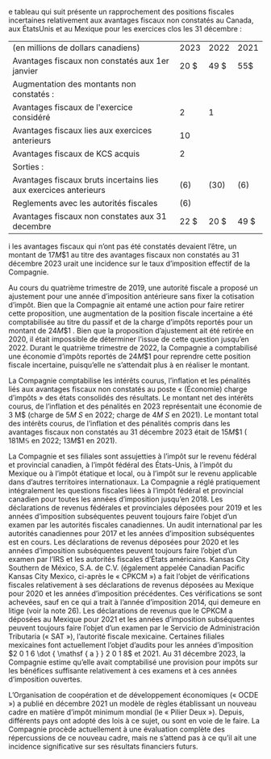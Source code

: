 e tableau qui suit présente un rapprochement des positions fiscales incertaines relativement aux avantages fiscaux non constatés au Canada, aux ÉtatsUnis et au Mexique pour les exercices clos les 31 décembre :  

<html><body><table><tr><td>(en millions de dollars canadiens)</td><td>2023</td><td>2022</td><td>2021</td></tr><tr><td>Avantages fiscaux non constatés aux 1er janvier</td><td>20 $</td><td>49 $</td><td>55$</td></tr><tr><td>Augmentation des montants non constatés :</td><td></td><td></td><td></td></tr><tr><td>Avantages fiscaux de l'exercice considéré</td><td>2</td><td>1</td><td></td></tr><tr><td>Avantages fiscaux lies aux exercices anterieurs</td><td>10</td><td></td><td></td></tr><tr><td>Avantages fiscaux de KCS acquis</td><td>2</td><td></td><td></td></tr><tr><td>Sorties :</td><td></td><td></td><td></td></tr><tr><td>Avantages fiscaux bruts incertains lies aux exercices anterieurs</td><td>(6)</td><td>(30)</td><td>(6)</td></tr><tr><td>Reglements avec les autorités fiscales</td><td>(6)</td><td></td><td></td></tr><tr><td> Avantages fiscaux non constates aux 31 decembre</td><td>22 $</td><td>20 $</td><td>49 $</td></tr></table></body></html>  

i les avantages fiscaux qui n’ont pas été constatés devaient l’être, un montant de $1 7 M \$ 1$ au titre des avantages fiscaux non constatés au 31 décembre 2023 urait une incidence sur le taux d’imposition effectif de la Compagnie.  

Au cours du quatrième trimestre de 2019, une autorité fiscale a proposé un ajustement pour une année d’imposition antérieure sans fixer la cotisation d’impôt. Bien que la Compagnie ait entamé une action pour faire retirer cette proposition, une augmentation de la position fiscale incertaine a été comptabilisée au titre du passif et de la charge d’impôts reportés pour un montant de $2 4 M \$ 1$ . Bien que la proposition d’ajustement ait été retirée en 2020, il était impossible de déterminer l’issue de cette question jusqu’en 2022. Durant le quatrième trimestre de 2022, la Compagnie a comptabilisé une économie d’impôts reportés de $2 4 M \$ 1$ pour reprendre cette position fiscale incertaine, puisqu’elle ne s’attendait plus à en réaliser le montant.  

La Compagnie comptabilise les intérêts courus, l’inflation et les pénalités liés aux avantages fiscaux non constatés au poste « (Économie) charge d’impôts » des états consolidés des résultats. Le montant net des intérêts courus, de l’inflation et des pénalités en 2023 représentait une économie de 3 M\$ (charge de $5 M \ S$ en 2022; charge de $4 M \ S$ en 2021). Le montant total des intérêts courus, de l’inflation et des pénalités compris dans les avantages fiscaux non constatés au 31 décembre 2023 était de $1 5 M \$ 1$ ( $1 8 1  { \mathsf { M } }  { \boldsymbol { \mathbb { S } } }$ en 2022; $1 3 M \$ 1$ en 2021).  

La Compagnie et ses filiales sont assujetties à l’impôt sur le revenu fédéral et provincial canadien, à l’impôt fédéral des États-Unis, à l’impôt du Mexique ou à l’impôt étatique et local, ou à l’impôt sur le revenu applicable dans d’autres territoires internationaux. La Compagnie a réglé pratiquement intégralement les questions fiscales liées à l’impôt fédéral et provincial canadien pour toutes les années d’imposition jusqu’en 2018. Les déclarations de revenus fédérales et provinciales déposées pour 2019 et les années d’imposition subséquentes peuvent toujours faire l’objet d’un examen par les autorités fiscales canadiennes. Un audit international par les autorités canadiennes pour 2017 et les années d’imposition subséquentes est en cours. Les déclarations de revenus déposées pour 2020 et les années d’imposition subséquentes peuvent toujours faire l’objet d’un examen par l’IRS et les autorités fiscales d’États américains. Kansas City Southern de México, S.A. de C.V. (également appelée Canadian Pacific Kansas City Mexico, ci-après le « CPKCM ») a fait l’objet de vérifications fiscales relativement à ses déclarations de revenus déposées au Mexique pour 2020 et les années d’imposition précédentes. Ces vérifications se sont achevées, sauf en ce qui a trait à l’année d’imposition 2014, qui demeure en litige (voir la note 26). Les déclarations de revenus que le CPKCM a déposées au Mexique pour 2021 et les années d’imposition subséquentes peuvent toujours faire l’objet d’un examen par le Servicio de Administración Tributaria (« SAT »), l’autorité fiscale mexicaine. Certaines filiales mexicaines font actuellement l’objet d’audits pour les années d’imposition $2 0 1 6 \dot { \mathsf { a } } 2 0 1 8$ et 2021. Au 31 décembre 2023, la Compagnie estime qu’elle avait comptabilisé une provision pour impôts sur les bénéfices suffisante relativement à ces examens et à ces années d’imposition ouvertes.  

L’Organisation de coopération et de développement économiques (« OCDE ») a publié en décembre 2021 un modèle de règles établissant un nouveau cadre en matière d’impôt minimum mondial (le « Pilier Deux »). Depuis, différents pays ont adopté des lois à ce sujet, ou sont en voie de le faire. La Compagnie procède actuellement à une évaluation complète des répercussions de ce nouveau cadre, mais ne s’attend pas à ce qu’il ait une incidence significative sur ses résultats financiers futurs.  